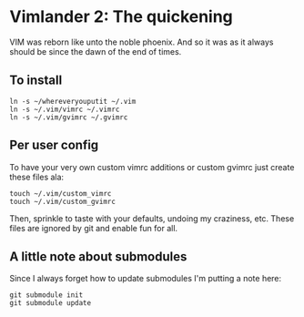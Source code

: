 # Vimlander 2: The quickening

VIM was reborn like unto the noble phoenix.  And so it was as it always should be since the dawn of the end of times.

## To install

    ln -s ~/whereveryouputit ~/.vim
    ln -s ~/.vim/vimrc ~/.vimrc
    ln -s ~/.vim/gvimrc ~/.gvimrc

## Per user config

To have your very own custom vimrc additions or custom gvimrc just create these files ala:

    touch ~/.vim/custom_vimrc
    touch ~/.vim/custom_gvimrc

Then, sprinkle to taste with your defaults, undoing my craziness, etc.  These files are ignored by git and enable fun for all.

## A little note about submodules

Since I always forget how to update submodules I'm putting a note here:

    git submodule init
    git submodule update



